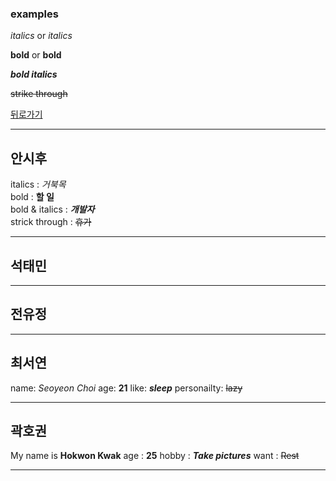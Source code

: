 ### examples

*italics* or _italics_

**bold** or __bold__

**_bold italics_**

~~strike through~~

[뒤로가기](./README.md)

* * *
## 안시후
italics        : *거북목*  
bold           : **할 일**  
bold & italics : **_개발자_**  
strick through : ~~휴가~~  
  
_ _ _
## 석태민
  
_ _ _
## 전유정
  
_ _ _
## 최서연
name: *Seoyeon Choi*
age: **21** 
like: **_sleep_** 
personailty: ~~lazy~~
_ _ _
## 곽호권
My name is **Hokwon Kwak**
age : **25**
hobby : **_Take pictures_** 
want : ~~Rest~~  
_ _ _
